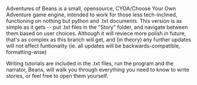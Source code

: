 Adventures of Beans is a small, opensource, CYOA/Choose Your Own Adventure game engine, intended to work for those less tech-inclined, functioning on nothing but python and .txt documents.
This version is as simple as it gets -- put .txt files in the "Story" folder, and navigate between them based on user choices. Although it will reviece more polish in future, that's as complex as this branch will get, and (in theory) any further updates will not affect funtionality (ie. all updates will be backwards-compatible, formatting-wise)

Writing tutorials are included in the .txt files, run the program and the narrator, Beans, will walk you through everything you need to know to write stories, or feel free to open them yourself.
